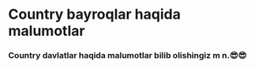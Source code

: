 # Country bayroqlar haqida malumotlar
### Country davlatlar haqida malumotlar bilib olishingiz m n.😎😎
